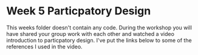 # Week 5 Particpatory Design
This weeks folder doesn't contain any code. During the workshop you will have shared your group work with each other and watched a video introduction to particpatory design. I've put the links below to some of the references I used in the video.

